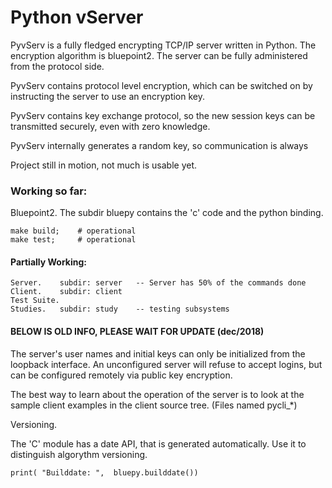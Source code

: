#                                Python vServer

 PyvServ is a fully fledged encrypting TCP/IP server written in Python. The
encryption algorithm is bluepoint2. The server can be fully administered from
the protocol side.

 PyvServ contains protocol level encryption, which can be switched on by
instructing the server to use an encryption key.

 PyvServ contains key exchange protocol, so the new session keys
can be transmitted securely, even with zero knowledge.

 PyvServ internally generates a random key, so communication is always

 Project still in motion, not much is usable yet.

### Working so far:

 Bluepoint2. The subdir bluepy contains the 'c' code and the python binding.

    make build;    # operational
    make test;     # operational

#### Partially Working:

    Server.    subdir: server   -- Server has 50% of the commands done
    Client.    subdir: client
    Test Suite.
    Studies.   subdir: study    -- testing subsystems

####  BELOW IS OLD INFO, PLEASE WAIT FOR UPDATE (dec/2018)

 The server's user names and initial keys can only be initialized from the
loopback interface. An unconfigured server will refuse to accept logins,
but can be configured remotely via public key encryption.

 The best way to learn about the operation of the server is to look at the
sample client examples in the client source tree. (Files named pycli_*)

Versioning.

  The 'C' module has a date API, that is generated automatically. Use it to
distinguish algorythm versioning.

    print( "Builddate: ",  bluepy.builddate())








